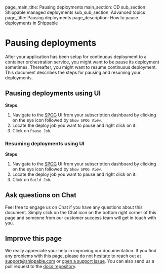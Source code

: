 page_main_title: Pausing deployments
main_section: CD
sub_section: Shippable managed deployments
sub_sub_section: Advanced topics
page_title: Pausing deployments
page_description: How to pause deployments in Shippable

# Pausing deployments
After your application has been setup for continuous deployment to a container orchestration service, you might want to be
pause its deployment sometimes. Thereafter, you might want to resume continuous deployment. This document describes the steps for pausing and resuming your deployments.

## Pausing deployments using UI

**Steps**

1. Navigate to the [SPOG](/platform/visibility/single-pane-of-glass-spog/) UI from your subscription dashboard by clicking on the eye icon followed by `Show SPOG View`.
2. Locate the deploy job you want to pause and right click on it.
3. Click on `Pause Job`.

### Resuming deployments using UI

**Steps**

1. Navigate to the [SPOG](/platform/visibility/single-pane-of-glass-spog/) UI from your subscription dashboard by clicking on the eye icon followed by `Show SPOG View`.
2. Locate the deploy job you want to pause and right click on it.
3. Click on `Build Job`.

## Ask questions on Chat

Feel free to engage us on Chat if you have any questions about this document. Simply click on the Chat icon on the bottom right corner of this page and someone from our customer success team will get in touch with you.

## Improve this page
We really appreciate your help in improving our documentation. If you find any problems with this page, please do not hesitate to reach out at [support@shippable.com](mailto:support@shippable.com) or [open a support issue](https://www.github.com/Shippable/support/issues). You can also send us a pull request to the [docs repository](https://www.github.com/Shippable/docs).
